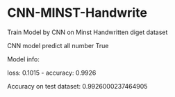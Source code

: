# CNN-MINST-Handwrite
Train Model by CNN on Minst Handwritten diget dataset 

CNN model predict all number True

Model info: 

loss: 0.1015 - accuracy: 0.9926

Accuracy on test dataset: 0.9926000237464905
